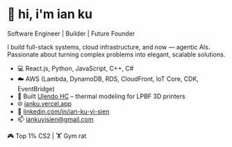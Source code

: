 # 👋 hi, i'm ian ku  
Software Engineer | Builder | Future Founder

I build full-stack systems, cloud infrastructure, and now — agentic AIs.  
Passionate about turning complex problems into elegant, scalable solutions.

- 💻 React.js, Python, JavaScript, C++, C#
- ☁️ AWS (Lambda, DynamoDB, RDS, CloudFront, IoT Core, CDK, EventBridge)
- 🧠 Built [Ulendo HC](https://www.ulendo.io/solutions/ulendo-hc-desktop) – thermal modeling for LPBF 3D printers  
- 🌐 [ianku.vercel.app](https://ianku.vercel.app)  
- 🔗 [linkedin.com/in/ian-ku-yi-sien](https://www.linkedin.com/in/ian-ku-yi-sien)  
- 📫 iankuyisien@gmail.com  

🎮 Top 1% CS2 | 🏋 Gym rat
